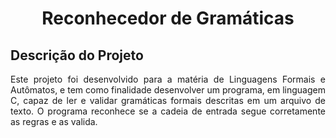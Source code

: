 <h1 align="center"> Reconhecedor de Gramáticas </h1>

## Descrição do Projeto
<p align="justify">
 Este projeto foi desenvolvido para a matéria de Linguagens Formais e Autômatos, e tem como finalidade desenvolver um programa, em linguagem C, 
capaz de ler e validar gramáticas formais descritas em um arquivo de texto. 
O programa reconhece se a cadeia de entrada segue corretamente as regras e 
as valida.
</p>
